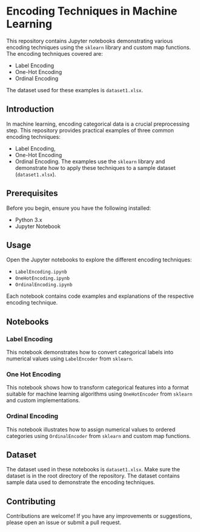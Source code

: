 # Encoding Techniques in Machine Learning

This repository contains Jupyter notebooks demonstrating various encoding techniques using the `sklearn` library and custom map functions. The encoding techniques covered are:

- Label Encoding
- One-Hot Encoding
- Ordinal Encoding

The dataset used for these examples is `dataset1.xlsx`.

## Introduction

In machine learning, encoding categorical data is a crucial preprocessing step. This repository provides practical examples of three common encoding techniques: 
- Label Encoding,
- One-Hot Encoding
- Ordinal Encoding.
The examples use the `sklearn` library and demonstrate how to apply these techniques to a sample dataset (`dataset1.xlsx`).

## Prerequisites

Before you begin, ensure you have the following installed:

- Python 3.x
- Jupyter Notebook

## Usage

Open the Jupyter notebooks to explore the different encoding techniques:

- `LabelEncoding.ipynb`
- `OneHotEncoding.ipynb`
- `OrdinalEncoding.ipynb`

Each notebook contains code examples and explanations of the respective encoding technique.

## Notebooks

### Label Encoding

This notebook demonstrates how to convert categorical labels into numerical values using `LabelEncoder` from `sklearn`.

### One Hot Encoding

This notebook shows how to transform categorical features into a format suitable for machine learning algorithms using `OneHotEncoder` from `sklearn` and custom implementations.

### Ordinal Encoding

This notebook illustrates how to assign numerical values to ordered categories using `OrdinalEncoder` from `sklearn` and custom map functions.

## Dataset

The dataset used in these notebooks is `dataset1.xlsx`. Make sure the dataset is in the root directory of the repository. The dataset contains sample data used to demonstrate the encoding techniques.

## Contributing

Contributions are welcome! If you have any improvements or suggestions, please open an issue or submit a pull request.


